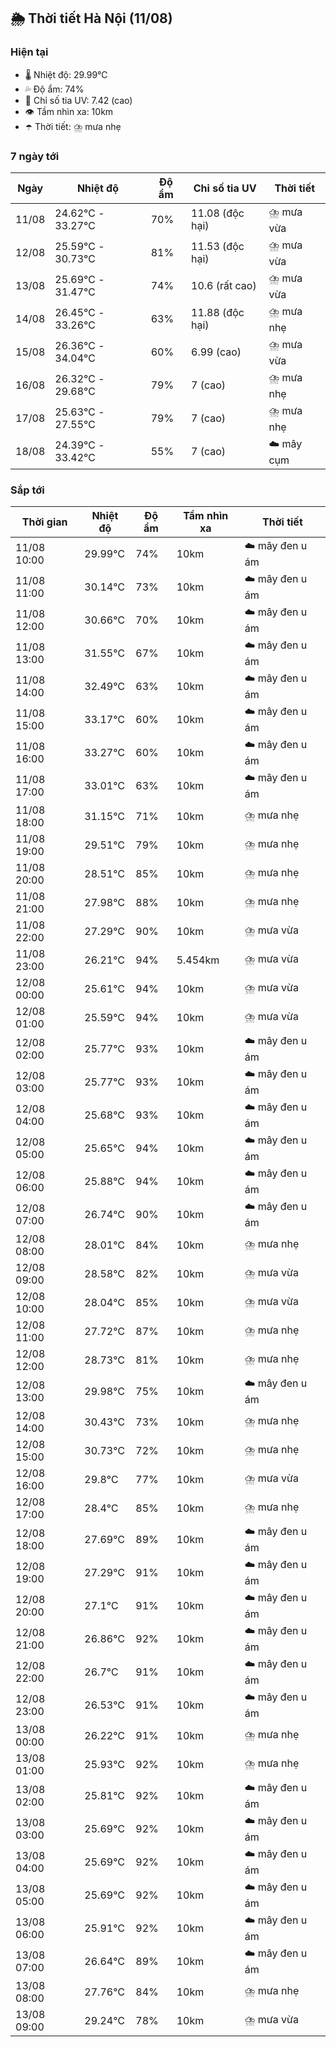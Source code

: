 ## 🌦️ Thời tiết Hà Nội (11/08)

### Hiện tại

- 🌡️ Nhiệt độ: 29.99℃
- 💦 Độ ẩm: 74%
- 🌟 Chỉ số tia UV: 7.42 (cao)
- 👁️ Tầm nhìn xa: 10km
- ☂️ Thời tiết: ⛈️ mưa nhẹ

### 7 ngày tới

| Ngày | Nhiệt độ | Độ ẩm | Chỉ số tia UV | Thời tiết |
| --- | --- | --- | --- | --- |
| 11/08 | 24.62℃ - 33.27℃ | 70% | 11.08 (độc hại) | ⛈️ mưa vừa |
| 12/08 | 25.59℃ - 30.73℃ | 81% | 11.53 (độc hại) | ⛈️ mưa vừa |
| 13/08 | 25.69℃ - 31.47℃ | 74% | 10.6 (rất cao) | ⛈️ mưa vừa |
| 14/08 | 26.45℃ - 33.26℃ | 63% | 11.88 (độc hại) | ⛈️ mưa nhẹ |
| 15/08 | 26.36℃ - 34.04℃ | 60% | 6.99 (cao) | ⛈️ mưa vừa |
| 16/08 | 26.32℃ - 29.68℃ | 79% | 7 (cao) | ⛈️ mưa nhẹ |
| 17/08 | 25.63℃ - 27.55℃ | 79% | 7 (cao) | ⛈️ mưa nhẹ |
| 18/08 | 24.39℃ - 33.42℃ | 55% | 7 (cao) | ☁️ mây cụm |

### Sắp tới

| Thời gian | Nhiệt độ | Độ ẩm | Tầm nhìn xa | Thời tiết |
| --- | --- | --- | --- | --- |
| 11/08 10:00 | 29.99℃ | 74% | 10km | ☁️ mây đen u ám |
| 11/08 11:00 | 30.14℃ | 73% | 10km | ☁️ mây đen u ám |
| 11/08 12:00 | 30.66℃ | 70% | 10km | ☁️ mây đen u ám |
| 11/08 13:00 | 31.55℃ | 67% | 10km | ☁️ mây đen u ám |
| 11/08 14:00 | 32.49℃ | 63% | 10km | ☁️ mây đen u ám |
| 11/08 15:00 | 33.17℃ | 60% | 10km | ☁️ mây đen u ám |
| 11/08 16:00 | 33.27℃ | 60% | 10km | ☁️ mây đen u ám |
| 11/08 17:00 | 33.01℃ | 63% | 10km | ☁️ mây đen u ám |
| 11/08 18:00 | 31.15℃ | 71% | 10km | ⛈️ mưa nhẹ |
| 11/08 19:00 | 29.51℃ | 79% | 10km | ⛈️ mưa nhẹ |
| 11/08 20:00 | 28.51℃ | 85% | 10km | ⛈️ mưa nhẹ |
| 11/08 21:00 | 27.98℃ | 88% | 10km | ⛈️ mưa nhẹ |
| 11/08 22:00 | 27.29℃ | 90% | 10km | ⛈️ mưa vừa |
| 11/08 23:00 | 26.21℃ | 94% | 5.454km | ⛈️ mưa vừa |
| 12/08 00:00 | 25.61℃ | 94% | 10km | ⛈️ mưa vừa |
| 12/08 01:00 | 25.59℃ | 94% | 10km | ⛈️ mưa vừa |
| 12/08 02:00 | 25.77℃ | 93% | 10km | ☁️ mây đen u ám |
| 12/08 03:00 | 25.77℃ | 93% | 10km | ☁️ mây đen u ám |
| 12/08 04:00 | 25.68℃ | 93% | 10km | ☁️ mây đen u ám |
| 12/08 05:00 | 25.65℃ | 94% | 10km | ☁️ mây đen u ám |
| 12/08 06:00 | 25.88℃ | 94% | 10km | ☁️ mây đen u ám |
| 12/08 07:00 | 26.74℃ | 90% | 10km | ☁️ mây đen u ám |
| 12/08 08:00 | 28.01℃ | 84% | 10km | ⛈️ mưa nhẹ |
| 12/08 09:00 | 28.58℃ | 82% | 10km | ⛈️ mưa vừa |
| 12/08 10:00 | 28.04℃ | 85% | 10km | ⛈️ mưa vừa |
| 12/08 11:00 | 27.72℃ | 87% | 10km | ⛈️ mưa nhẹ |
| 12/08 12:00 | 28.73℃ | 81% | 10km | ⛈️ mưa nhẹ |
| 12/08 13:00 | 29.98℃ | 75% | 10km | ☁️ mây đen u ám |
| 12/08 14:00 | 30.43℃ | 73% | 10km | ⛈️ mưa nhẹ |
| 12/08 15:00 | 30.73℃ | 72% | 10km | ⛈️ mưa nhẹ |
| 12/08 16:00 | 29.8℃ | 77% | 10km | ⛈️ mưa vừa |
| 12/08 17:00 | 28.4℃ | 85% | 10km | ⛈️ mưa nhẹ |
| 12/08 18:00 | 27.69℃ | 89% | 10km | ☁️ mây đen u ám |
| 12/08 19:00 | 27.29℃ | 91% | 10km | ☁️ mây đen u ám |
| 12/08 20:00 | 27.1℃ | 91% | 10km | ☁️ mây đen u ám |
| 12/08 21:00 | 26.86℃ | 92% | 10km | ☁️ mây đen u ám |
| 12/08 22:00 | 26.7℃ | 91% | 10km | ☁️ mây đen u ám |
| 12/08 23:00 | 26.53℃ | 91% | 10km | ☁️ mây đen u ám |
| 13/08 00:00 | 26.22℃ | 91% | 10km | ⛈️ mưa nhẹ |
| 13/08 01:00 | 25.93℃ | 92% | 10km | ⛈️ mưa nhẹ |
| 13/08 02:00 | 25.81℃ | 92% | 10km | ☁️ mây đen u ám |
| 13/08 03:00 | 25.69℃ | 92% | 10km | ☁️ mây đen u ám |
| 13/08 04:00 | 25.69℃ | 92% | 10km | ☁️ mây đen u ám |
| 13/08 05:00 | 25.69℃ | 92% | 10km | ☁️ mây đen u ám |
| 13/08 06:00 | 25.91℃ | 92% | 10km | ☁️ mây đen u ám |
| 13/08 07:00 | 26.64℃ | 89% | 10km | ☁️ mây đen u ám |
| 13/08 08:00 | 27.76℃ | 84% | 10km | ⛈️ mưa nhẹ |
| 13/08 09:00 | 29.24℃ | 78% | 10km | ⛈️ mưa vừa |
